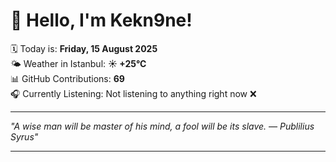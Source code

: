 # 👋 Hello, I'm Kekn9ne!

🗓️ Today is: **Friday, 15 August 2025**  
🌤️ Weather in Istanbul: **☀️   +25°C**  
📊 GitHub Contributions: **69**  
🎧 Currently Listening: Not listening to anything right now ❌

---

_"A wise man will be master of his mind, a fool will be its slave. — *Publilius Syrus*"_

---
